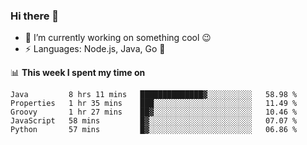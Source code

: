 ### Hi there 👋

<!--
**nodejh/nodejh** is a ✨ _special_ ✨ repository because its `README.md` (this file) appears on your GitHub profile.

Here are some ideas to get you started:

- 🔭 I’m currently working on ...
- 🌱 I’m currently learning ...
- 👯 I’m looking to collaborate on ...
- 🤔 I’m looking for help with ...
- 💬 Ask me about ...
- 📫 How to reach me: ...
- 😄 Pronouns: ...
- ⚡ Fun fact: ...
-->

- 🔭 I’m currently working on something cool :wink:
- ⚡ Languages: Node.js, Java, Go :thought_balloon:

📊 **This week I spent my time on**

<!--START_SECTION:waka-->
```text
Java         8 hrs 11 mins   ██████████████▓░░░░░░░░░░   58.98 % 
Properties   1 hr 35 mins    ███░░░░░░░░░░░░░░░░░░░░░░   11.49 % 
Groovy       1 hr 27 mins    ██▓░░░░░░░░░░░░░░░░░░░░░░   10.46 % 
JavaScript   58 mins         █▓░░░░░░░░░░░░░░░░░░░░░░░   07.07 % 
Python       57 mins         █▓░░░░░░░░░░░░░░░░░░░░░░░   06.86 % 
```
<!--END_SECTION:waka-->


<!--
:traffic_light: **Visitors**

![visitors](https://visitor-badge.glitch.me/badge?page_id=nodejh.nodejh)
-->
